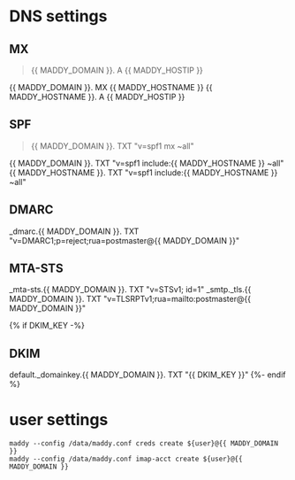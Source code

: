 # DNS settings
## MX
> {{ MADDY_DOMAIN }}. A {{ MADDY_HOSTIP }}

{{ MADDY_DOMAIN }}. MX {{ MADDY_HOSTNAME }}
{{ MADDY_HOSTNAME }}. A {{ MADDY_HOSTIP }}


## SPF
> {{ MADDY_DOMAIN }}. TXT "v=spf1 mx ~all"

{{ MADDY_DOMAIN }}. TXT "v=spf1 include:{{ MADDY_HOSTNAME }} ~all"
{{ MADDY_HOSTNAME }}. TXT "v=spf1 include:{{ MADDY_HOSTNAME }} ~all"

## DMARC
_dmarc.{{ MADDY_DOMAIN }}. TXT "v=DMARC1;p=reject;rua=postmaster@{{ MADDY_DOMAIN }}"

## MTA-STS
_mta-sts.{{ MADDY_DOMAIN }}.   TXT "v=STSv1; id=1"
_smtp._tls.{{ MADDY_DOMAIN }}. TXT "v=TLSRPTv1;rua=mailto:postmaster@{{ MADDY_DOMAIN }}"

{% if DKIM_KEY -%}
## DKIM
default._domainkey.{{ MADDY_DOMAIN }}. TXT "{{ DKIM_KEY }}"
{%- endif %}

# user settings
```
maddy --config /data/maddy.conf creds create ${user}@{{ MADDY_DOMAIN }}
maddy --config /data/maddy.conf imap-acct create ${user}@{{ MADDY_DOMAIN }}
```
